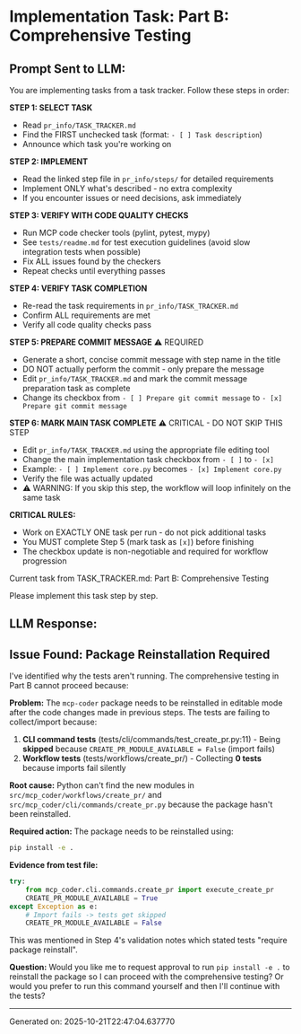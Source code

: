 # Implementation Task: Part B: Comprehensive Testing

## Prompt Sent to LLM:
You are implementing tasks from a task tracker. Follow these steps in order:

**STEP 1: SELECT TASK**
- Read `pr_info/TASK_TRACKER.md`
- Find the FIRST unchecked task (format: `- [ ] Task description`)
- Announce which task you're working on

**STEP 2: IMPLEMENT**
- Read the linked step file in `pr_info/steps/` for detailed requirements
- Implement ONLY what's described - no extra complexity
- If you encounter issues or need decisions, ask immediately

**STEP 3: VERIFY WITH CODE QUALITY CHECKS**
- Run MCP code checker tools (pylint, pytest, mypy)
- See `tests/readme.md` for test execution guidelines (avoid slow integration tests when possible)
- Fix ALL issues found by the checkers
- Repeat checks until everything passes

**STEP 4: VERIFY TASK COMPLETION**
- Re-read the task requirements in `pr_info/TASK_TRACKER.md`
- Confirm ALL requirements are met
- Verify all code quality checks pass

**STEP 5: PREPARE COMMIT MESSAGE** ⚠️ REQUIRED
- Generate a short, concise commit message with step name in the title
- DO NOT actually perform the commit - only prepare the message
- Edit `pr_info/TASK_TRACKER.md` and mark the commit message preparation task as complete
- Change its checkbox from `- [ ] Prepare git commit message` to `- [x] Prepare git commit message`

**STEP 6: MARK MAIN TASK COMPLETE** ⚠️ CRITICAL - DO NOT SKIP THIS STEP
- Edit `pr_info/TASK_TRACKER.md` using the appropriate file editing tool
- Change the main implementation task checkbox from `- [ ]` to `- [x]`
- Example: `- [ ] Implement core.py` becomes `- [x] Implement core.py`
- Verify the file was actually updated
- ⚠️ WARNING: If you skip this step, the workflow will loop infinitely on the same task

**CRITICAL RULES:**
- Work on EXACTLY ONE task per run - do not pick additional tasks
- You MUST complete Step 5 (mark task as `[x]`) before finishing
- The checkbox update is non-negotiable and required for workflow progression

Current task from TASK_TRACKER.md: Part B: Comprehensive Testing

Please implement this task step by step.

## LLM Response:
## Issue Found: Package Reinstallation Required

I've identified why the tests aren't running. The comprehensive testing in Part B cannot proceed because:

**Problem:** The `mcp-coder` package needs to be reinstalled in editable mode after the code changes made in previous steps. The tests are failing to collect/import because:

1. **CLI command tests** (tests/cli/commands/test_create_pr.py:11) - Being **skipped** because `CREATE_PR_MODULE_AVAILABLE = False` (import fails)
2. **Workflow tests** (tests/workflows/create_pr/) - Collecting **0 tests** because imports fail silently

**Root cause:** Python can't find the new modules in `src/mcp_coder/workflows/create_pr/` and `src/mcp_coder/cli/commands/create_pr.py` because the package hasn't been reinstalled.

**Required action:** The package needs to be reinstalled using:
```bash
pip install -e .
```

**Evidence from test file:**
```python
try:
    from mcp_coder.cli.commands.create_pr import execute_create_pr
    CREATE_PR_MODULE_AVAILABLE = True
except Exception as e:
    # Import fails -> tests get skipped
    CREATE_PR_MODULE_AVAILABLE = False
```

This was mentioned in Step 4's validation notes which stated tests "require package reinstall".

**Question:** Would you like me to request approval to run `pip install -e .` to reinstall the package so I can proceed with the comprehensive testing? Or would you prefer to run this command yourself and then I'll continue with the tests?

---
Generated on: 2025-10-21T22:47:04.637770